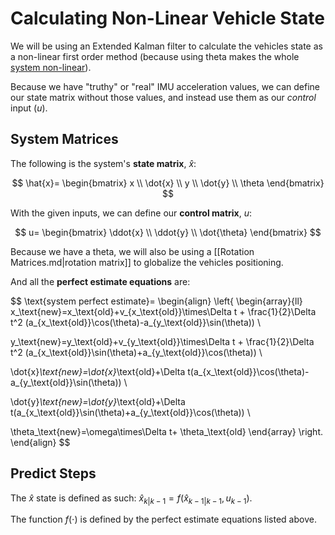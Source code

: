 # Calculating Non-Linear Vehicle State

We will be using an Extended Kalman filter to calculate the vehicles state as a non-linear first order method (because using theta makes the whole [system non-linear](https://en.wikipedia.org/wiki/Nonlinear_system)).

Because we have "truthy" or "real" IMU acceleration values, we can define our state matrix without those values, and instead use them as our *control* input ($u$).

## System Matrices
The following is the system's **state matrix**, $\hat{x}$:

$$
\hat{x}=
\begin{bmatrix}  
x \\
\dot{x} \\
y  \\
\dot{y} \\
\theta
\end{bmatrix}
$$

With the given inputs, we can define our **control matrix**, $u$:

$$
u=
\begin{bmatrix}  
\ddot{x} \\
\ddot{y} \\
\dot{\theta}
\end{bmatrix}
$$

Because we have a theta, we will also be using a [[Rotation Matrices.md|rotation matrix]] to globalize the vehicles positioning.

And all the **perfect estimate equations** are:

$$
\text{system perfect estimate}=
\begin{align}
\left\{
\begin{array}{ll}
x_\text{new}=x_\text{old}+v_{x_\text{old}}\times\Delta t + \frac{1}{2}\Delta t^2 (a_{x_\text{old}}\cos(\theta)-a_{y_\text{old}}\sin(\theta)) \\

y_\text{new}=y_\text{old}+v_{y_\text{old}}\times\Delta t + \frac{1}{2}\Delta t^2 (a_{x_\text{old}}\sin(\theta)+a_{y_\text{old}}\cos(\theta)) \\

\dot{x}_\text{new}=\dot{x}_\text{old}+\Delta t(a_{x_\text{old}}\cos(\theta)-a_{y_\text{old}}\sin(\theta)) \\

\dot{y}_\text{new}=\dot{y}_\text{old}+\Delta t(a_{x_\text{old}}\sin(\theta)+a_{y_\text{old}}\cos(\theta)) \\

\theta_\text{new}=\omega\times\Delta t+ \theta_\text{old}
\end{array} 
\right. 
\end{align}
$$

## Predict Steps

The $\hat{x}$ state is defined as such: $\hat{x}_{k|k-1}=f(\hat{x}_{k-1|k-1},u_{k-1})$.

The function $f(\cdot)$ is defined by the perfect estimate equations listed above.
